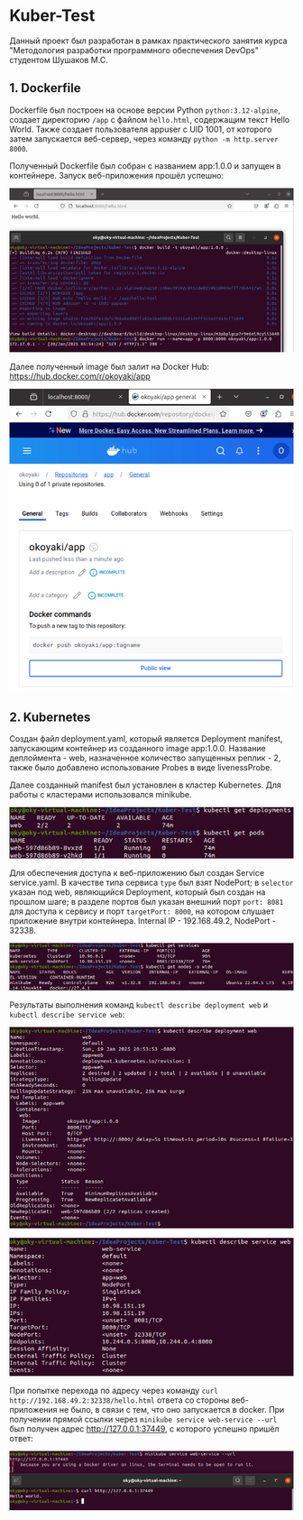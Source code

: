 # Kuber-Test
Данный проект был разработан в рамках практического занятия курса "Методология разработки программного обеспечения DevOps" студентом Шушаков М.С.
## 1. Dockerfile
Dockerfile был построен на основе версии Python `python:3.12-alpine`, создает директорию `/app` с файлом `hello.html`, содержащим текст Hello World. Также создает пользователя appuser с UID 1001, от которого затем запускается веб-сервер, через команду `python -m http.server 8000`.

Полученный Dockerfile был собран с названием app:1.0.0 и запущен в контейнере. Запуск веб-приложения прошёл успешно:

![img1.png](res/image_build_run.png)

Далее полученный image был залит на Docker Hub: https://hub.docker.com/r/okoyaki/app

![img2.png](res/image_push.png)

## 2. Kubernetes
Создан файл deployment.yaml, который является Deployment manifest, запускающим контейнер из созданного image app:1.0.0. Название деплоймента - web, назначенное количество запущенных реплик - 2, также было добавлено использование Probes в виде livenessProbe.

Далее созданный manifest был установлен в кластер Kubernetes. Для работы с кластерами использовался minikube.

![img3.png](res/deployment_list.png)

Для обеспечения доступа к веб-приложению был создан Service service.yaml. В качестве типа сервиса `type` был взят NodePort; в `selector` указан под web, являющийся Deployment, который был создан на прошлом шаге; в разделе портов был указан внешний порт `port: 8081` для доступа к сервису и порт `targetPort: 8000`, на котором слушает приложение внутри контейнера. Internal IP - 192.168.49.2, NodePort - 32338.

![img4.png](res/ip_node.png)

Результаты выполнения команд `kubectl describe deployment web` и `kubectl describe service web`:

![img5.png](res/desc_deploy.png)

![img6.png](res/desc_service.png)

При попытке перехода по адресу через команду `curl http://192.168.49.2:32338/hello.html` ответа со стороны веб-приложения не было, в связи с тем, что оно запускается в docker. При получении прямой ссылки через `minikube service web-service --url` был получен адрес http://127.0.0.1:37449, с которого успешно пришёл ответ:

![img6.png](res/curl.png)
